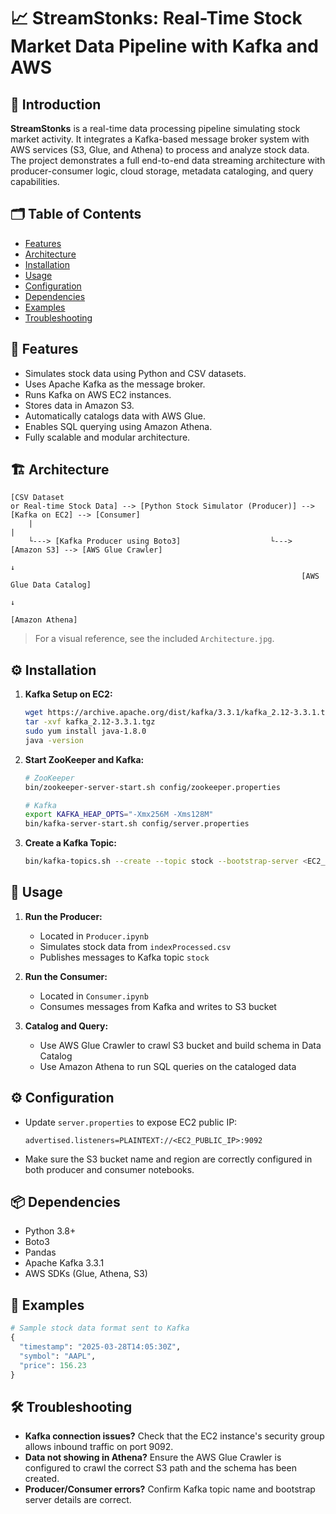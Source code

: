 
# 📈 StreamStonks: Real-Time Stock Market Data Pipeline with Kafka and AWS

## 🧠 Introduction

**StreamStonks** is a real-time data processing pipeline simulating stock market activity. It integrates a Kafka-based message broker system with AWS services (S3, Glue, and Athena) to process and analyze stock data. The project demonstrates a full end-to-end data streaming architecture with producer-consumer logic, cloud storage, metadata cataloging, and query capabilities.

## 🗂️ Table of Contents

- [Features](#-features)
- [Architecture](#-architecture)
- [Installation](#-installation)
- [Usage](#-usage)
- [Configuration](#-configuration)
- [Dependencies](#-dependencies)
- [Examples](#-examples)
- [Troubleshooting](#-troubleshooting)


## 🌟 Features

- Simulates stock data using Python and CSV datasets.
- Uses Apache Kafka as the message broker.
- Runs Kafka on AWS EC2 instances.
- Stores data in Amazon S3.
- Automatically catalogs data with AWS Glue.
- Enables SQL querying using Amazon Athena.
- Fully scalable and modular architecture.

## 🏗️ Architecture

```
[CSV Dataset
or Real-time Stock Data] --> [Python Stock Simulator (Producer)] --> [Kafka on EC2] --> [Consumer]
    |                                                                  |
    └---> [Kafka Producer using Boto3]                    └---> [Amazon S3] --> [AWS Glue Crawler]
                                                                       ↓
                                                                 [AWS Glue Data Catalog]
                                                                       ↓
                                                                 [Amazon Athena]
```

> For a visual reference, see the included `Architecture.jpg`.

## ⚙️ Installation

1. **Kafka Setup on EC2:**
   ```bash
   wget https://archive.apache.org/dist/kafka/3.3.1/kafka_2.12-3.3.1.tgz
   tar -xvf kafka_2.12-3.3.1.tgz
   sudo yum install java-1.8.0
   java -version
   ```

2. **Start ZooKeeper and Kafka:**
   ```bash
   # ZooKeeper
   bin/zookeeper-server-start.sh config/zookeeper.properties

   # Kafka
   export KAFKA_HEAP_OPTS="-Xmx256M -Xms128M"
   bin/kafka-server-start.sh config/server.properties
   ```

3. **Create a Kafka Topic:**
   ```bash
   bin/kafka-topics.sh --create --topic stock --bootstrap-server <EC2_PUBLIC_IP>:9092 --replication-factor 1 --partitions 1
   ```

## 🚀 Usage

1. **Run the Producer:**
   - Located in `Producer.ipynb`
   - Simulates stock data from `indexProcessed.csv`
   - Publishes messages to Kafka topic `stock`

2. **Run the Consumer:**
   - Located in `Consumer.ipynb`
   - Consumes messages from Kafka and writes to S3 bucket

3. **Catalog and Query:**
   - Use AWS Glue Crawler to crawl S3 bucket and build schema in Data Catalog
   - Use Amazon Athena to run SQL queries on the cataloged data

## ⚙️ Configuration

- Update `server.properties` to expose EC2 public IP:
  ```
  advertised.listeners=PLAINTEXT://<EC2_PUBLIC_IP>:9092
  ```

- Make sure the S3 bucket name and region are correctly configured in both producer and consumer notebooks.

## 📦 Dependencies

- Python 3.8+
- Boto3
- Pandas
- Apache Kafka 3.3.1
- AWS SDKs (Glue, Athena, S3)

## 🧪 Examples

```python
# Sample stock data format sent to Kafka
{
  "timestamp": "2025-03-28T14:05:30Z",
  "symbol": "AAPL",
  "price": 156.23
}
```

## 🛠️ Troubleshooting

- **Kafka connection issues?** Check that the EC2 instance's security group allows inbound traffic on port 9092.
- **Data not showing in Athena?** Ensure the AWS Glue Crawler is configured to crawl the correct S3 path and the schema has been created.
- **Producer/Consumer errors?** Confirm Kafka topic name and bootstrap server details are correct.

